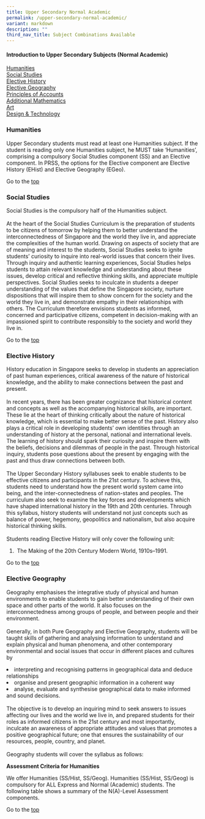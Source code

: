 ```yaml
---
title: Upper Secondary Normal Academic
permalink: /upper-secondary-normal-academic/
variant: markdown
description: ""
third_nav_title: Subject Combinations Available
---
```

#### **Introduction to Upper Secondary Subjects (Normal Academic)**

<a href="#section-1">Humanities</a> 
<br> <a href="#section-2">Social Studies</a>
<br><a href="#section-3">Elective History</a>
<br><a href="#section-3">Elective Geography</a>
<br><a href="#section-4">Principles of Accounts</a>
<br><a href="#section-5">Additional Mathematics</a> 
<br><a href="#section-6">Art</a>
<br><a href="#section-7">Design &amp; Technology</a>

<h3 id="section-1">Humanities</h3><p>Upper Secondary students must read at least one Humanities subject. If the student is reading only one Humanities subject, he MUST take ‘Humanities’, comprising a compulsory Social Studies component (SS) and an Elective component. In PRSS, the options for the Elective component are Elective History (EHist) and Elective Geography (EGeo).</p>
	
<p>Go to the <a href="#section-1">top</a>

</p><h3 id="section-2">Social Studies</h3><p>Social Studies is the compulsory half of the Humanities subject.<br><br>At the heart of the Social Studies Curriculum is the preparation of students to be citizens of tomorrow by helping them to better understand the interconnectedness of Singapore and the world they live in, and appreciate the complexities of the human world. Drawing on aspects of society that are of meaning and interest to the students, Social Studies seeks to ignite students’ curiosity to inquire into real-world issues that concern their lives. Through inquiry and authentic learning experiences, Social Studies helps students to attain relevant knowledge and understanding about these issues, develop critical and reflective thinking skills, and appreciate multiple perspectives. Social Studies seeks to inculcate in students a deeper understanding of the values that define the Singapore society, nurture dispositions that will inspire them to show concern for the society and the world they live in, and demonstrate empathy in their relationships with others. The Curriculum therefore envisions students as informed, concerned and participative citizens, competent in decision-making with an impassioned spirit to contribute responsibly to the society and world they live in.</p>

<p>Go to the <a href="#section-1">top</a>
	
</p><h3 id="section-3">Elective History</h3><p>History education in Singapore seeks to develop in students an appreciation of past human experiences, critical awareness of the nature of historical knowledge, and the ability to make connections between the past and present.<br><br>In recent years, there has been greater cognizance that historical content and concepts as well as the accompanying historical skills, are important. These lie at the heart of thinking critically about the nature of historical knowledge, which is essential to make better sense of the past. History also plays a critical role in developing students’ own identities through an understanding of history at the personal, national and international levels. The learning of history should spark their curiosity and inspire them with the beliefs, decisions and dilemmas of people in the past. Through historical inquiry, students pose questions about the present by engaging with the past and thus draw connections between both.&nbsp;<br><br>The Upper Secondary History syllabuses seek to enable students to be effective citizens and participants in the 21st century. To achieve this, students need to understand how the present world system came into being, and the inter-connectedness of nation-states and peoples. The curriculum also seek to examine the key forces and developments which have shaped international history in the 19th and 20th centuries. Through this syllabus, history students will understand not just concepts such as balance of power, hegemony, geopolitics and nationalism, but also acquire historical thinking skills.<br><br>Students reading Elective History will only cover the following unit:&nbsp;

1.  &nbsp;The Making of the 20th Century Modern World, 1910s–1991.
	
</p><p>Go to the <a href="#section-1">top</a>
	
</p><h3 id="section-4">Elective Geography</h3><p>Geography emphasises the integrative study of physical and human environments to enable students to gain better understanding of their own space and other parts of the world. It also focuses on the interconnectedness among groups of people, and between people and their environment.&nbsp;<br><br>Generally, in both Pure Geography and Elective Geography, students will be taught skills of gathering and analysing information to understand and explain physical and human phenomena, and other contemporary environmental and social issues that occur in different places and cultures by </p><li>interpreting and recognising patterns in geographical data and deduce relationships&nbsp;</li><li>organise and present geographic information in a coherent way</li><li>analyse, evaluate and synthesise geographical data to make informed and sound decisions.<br><br> The objective is to develop an inquiring mind to seek answers to issues affecting our lives and the world we live in, and prepared students for their roles as informed citizens in the 21st century and most importantly, inculcate an awareness of appropriate attitudes and values that promotes a positive geographical future; one that ensures the sustainability of our resources, people, country, and planet.<br><br>Geography students will cover the syllabus as follows:
	
<b>Assessment Criteria for Humanities</b>  

We offer Humanities (SS/Hist, SS/Geog). Humanities (SS/Hist, SS/Geog) is compulsory for ALL Express and Normal (Academic) students. The following table shows a summary of the N(A)-Level Assessment components.
	
<p>Go to the <a href="#section-1">top</a>
	</p></li>